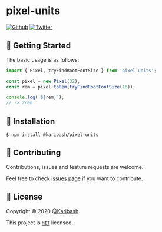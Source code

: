 # pixel-units

[![Github](https://img.shields.io/github/followers/Karibash?label=Follow&logo=github&style=social)](https://github.com/Karibash?tab=followers)
[![Twitter](https://img.shields.io/twitter/follow/Karibash?label=Follow&style=social)](https://twitter.com/intent/follow?screen_name=Karibash)

## 👏 Getting Started

The basic usage is as follows:

```typescript
import { Pixel, tryFindRootFontSize } from 'pixel-units';

const pixel = new Pixel(32);
const rem = pixel.toRem(tryFindRootFontSize(16));

console.log(`${rem}`);
// -> 2rem
```

## 🚀 Installation

```
$ npm install @karibash/pixel-units
```

## 🤝 Contributing

Contributions, issues and feature requests are welcome.

Feel free to check [issues page](https://github.com/Karibash/pixel-units/issues) if you want to contribute.

## 📝 License

Copyright © 2020 [@Karibash](https://twitter.com/karibash).

This project is [```MIT```](https://github.com/Karibash/pixel-units/blob/master/LICENSE) licensed.
